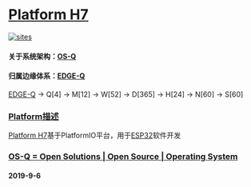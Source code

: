 ﻿# [Platform H7](https://github.com/OS-Q/H7)

[![sites](http://182.61.61.133/link/resources/OSQ.png)](http://www.OS-Q.com)

#### 关于系统架构：[OS-Q](https://github.com/OS-Q)
#### 归属边缘体系：[EDGE-Q](https://github.com/EDGE-Q)

[EDGE-Q](https://github.com/OS-Q/EDGE-Q) -> Q[4] -> M[12] -> W[52] -> D[365] -> H[24] -> N[60] -> S[60]

### [Platform描述](https://github.com/OS-Q/H7/wiki) 

[Platform H7](https://github.com/OS-Q/H7)基于PlatformIO平台，用于[ESP32](https://github.com/sochub/ESP32)软件开发

### [OS-Q = Open Solutions | Open Source |  Operating System ](http://www.OS-Q.com/H7)
####  2019-9-6